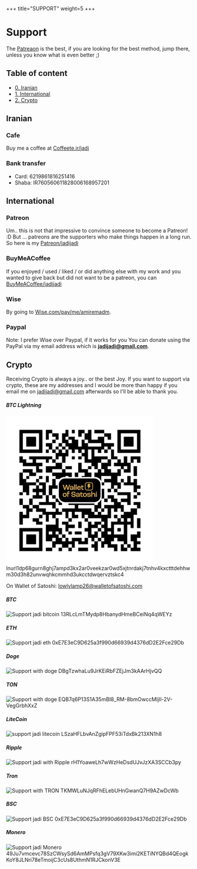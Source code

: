 +++
title="SUPPORT"
weight=5
+++

# Support

The [Patreaon](#Patreon) is the best, if you are looking for the best method, jump there, unless you know what is even better ;)

## Table of content

* [0.  Iranian](#Iranian)
* [1. International](#International)
* [2. Crypto](#Crypto)

## Iranian
### Cafe
Buy me a coffee at [Coffeete.ir/jadi](https://www.coffeete.ir/jadi)

### Bank transfer
- Card: 6219861816251416
- Shaba: IR760560611828006168957201

## International
### Patreon
Um.. this is not that impressive to convince someone to become a Patreon! :D But ... patreons are the supporters who make things happen in a long run. So here is my [Patreon/jadijadi](https://patreon.com/jadijadi)

### BuyMeACoffee
If you enjoyed / used / liked / or did anything else with my work and you wanted to give back but did not want to be a patreon, you can [BuyMeACoffee/jadijadi](https://buymeacoffee.com/jadijadi)

### Wise
By going to [Wise.com/pay/me/amiremadm](https://wise.com/pay/me/amiremadm).

### Paypal
Note: I prefer Wise over Paypal, if it works for you
You can donate using the PayPal via my email address which is **jadijadi@gmail.com**.

## Crypto


Receiving Crypto is always a joy.. or the best Joy. If you want to support via crypto, these are my addresses and I would be more than happy if you email me on jadijadi@gmail.com afterwards so I'll be able to thank you.

##### BTC Lightning
![Support Jadi BTC Lightning](/images/crypto/lightning.jpg)
lnurl1dp68gurn8ghj7ampd3kx2ar0veekzar0wd5xjtnrdakj7tnhv4kxctttdehhwm30d3h82unvwqhkcmmhd3ukcctdwqervztskc4

On Wallet of Satoshi: lowlylamp26@walletofsatoshi.com
##### BTC
![Support jadi bitcoin](/images/crypto/btc.png)
13RLcLmTMydp8HbanydHmeBCeiNq4qWEYz 
##### ETH
![Support jadi eth](/images/crypto/eth.png)
0xE7E3eC9D625a3f990d66939d4376dD2E2Fce29Db
##### Doge
![Support with doge](/images/crypto/doge.png)
DBgTzwhaLu9JrKEiRbFZEjJm3kAArHjvQQ
##### TON
![Support with doge](/images/crypto/ton.png)
EQB7q6P13S1A35mBI8_RM-8bmOwccMIjIl-2V-VegGrbhXxZ
##### LiteCoin
![support jadi litecoin](/images/crypto/ltc.png)
LSzaHFLbvAnZgipFPF53iTdxBk213XN1h8
##### Ripple
![Support jadi with Ripple](/images/crypto/ripple.png)
rH1YoaweLh7wWzHeDsdUJvJzXA3SCCb3py
##### Tron
![Support with TRON](/images/crypto/tron.png)
TKMWLuNJqRFhELebUHnGwanQ7H9AZwDcWb
##### BSC
![Support jadi BSC](/images/crypto/bsc.png)
0xE7E3eC9D625a3f990d66939d4376dD2E2Fce29Db
##### Monero
![Support jadi Monero](/images/crypto/monero.png)
49Ju7vmcevc78SzCWsySd6AmMPsfq3gV79XKw3imi2KETiNYQBd4QEogkKoY8JLNri78eTmoijC3cUs8UthmN1RJCkonV3E

